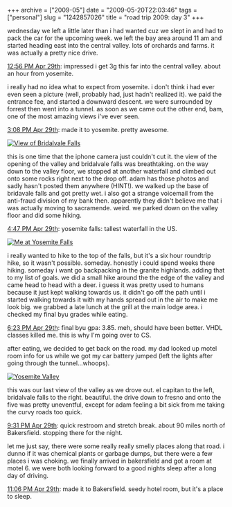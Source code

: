 +++
archive = ["2009-05"]
date = "2009-05-20T22:03:46"
tags = ["personal"]
slug = "1242857026"
title = "road trip 2009: day 3"
+++

wednesday we left a little later than i had wanted cuz we slept in and had
to pack the car for the upcoming week. we left the bay area around 11 am
and started heading east into the central valley. lots of orchards and
farms. it was actually a pretty nice drive.

[12:56 PM Apr 29th][1]: impressed i get 3g this far into the central
valley. about an hour from yosemite.

i really had no idea what to expect from yosemite. i don't think i had
ever even seen a picture (well, probably had, just hadn't realized it). we
paid the entrance fee, and started a downward descent. we were surrounded
by forrest then went into a tunnel. as soon as we came out the other end,
bam, one of the most amazing views i've ever seen.

[3:08 PM Apr 29th][2]: made it to yosemite. pretty awesome.

[![View of Bridalvale Falls][3]][4]

this is one time that the iphone camera just couldn't cut it. the view of
the opening of the valley and bridalvale falls was breathtaking. on the
way down to the valley floor, we stopped at another waterfall and climbed
out onto some rocks right next to the drop off. adam has those photos and
sadly hasn't posted them anywhere (HINT!). we walked up the base of
bridavale falls and got pretty wet. i also got a strange voicemail from
the anti-fraud division of my bank then. apparently they didn't believe me
that i was actually moving to sacramende. weird. we parked down on the
valley floor and did some hiking.

[4:47 PM Apr 29th][5]: yosemite falls: tallest waterfall in the US.

[![Me at Yosemite Falls][6]][7]

i really wanted to hike to the top of the falls, but it's a six hour
roundtrip hike, so it wasn't possible. someday. honestly i could spend
weeks there hiking. someday i want go backpacking in the granite
highlands. adding that to my list of goals. we did a small hike around the
the edge of the valley and came head to head with a deer. i guess it was
pretty used to humans because it just kept walking towards us. it didn't
go off the path until i started walking towards it with my hands spread
out in the air to make me look big. we grabbed a late lunch at the grill
at the main lodge area. i checked my final byu grades while eating.

[6:23 PM Apr 29th][8]: final byu gpa: 3.85. meh, should have been better.
VHDL classes killed me. this is why I'm going over to CS.

after eating, we decided to get back on the road. my dad looked up motel
room info for us while we got my car battery jumped (left the lights after
going through the tunnel...whoops).

[![Yosemite Valley][9]][10]

this was our last view of the valley as we drove out. el capitan to the
left, bridalvale falls to the right. beautiful. the drive down to fresno
and onto the five was pretty uneventful, except for adam feeling a bit
sick from me taking the curvy roads too quick.

[9:31 PM Apr 29th][11]: quick restroom and stretch break. about 90 miles
north of Bakersfield. stopping there for the night.

let me just say, there were some really really smelly places along that
road. i dunno if it was chemical plants or garbage dumps, but there were
a few places i was choking. we finally arrived in bakersfield and got
a room at motel 6. we were both looking forward to a good nights sleep
after a long day of driving.

[11:06 PM Apr 29th][12]: made it to Bakersfield. seedy hotel room, but
it's a place to sleep.

[1]: http://twitter.com/bismark/status/1651518639
[2]: http://twitter.com/bismark/status/1652702791
[3]: http://farm3.static.flickr.com/2314/3530504054_d33487d5e2.jpg
[4]: http://www.flickr.com/photos/28471535@N02/3530504054 (View 'View of Bridalvale Falls' on Flickr.com)
[5]: http://twitter.com/bismark/status/1653544667
[6]: http://farm3.static.flickr.com/2209/3530507096_b78323faa7.jpg
[7]: http://www.flickr.com/photos/28471535@N02/3530507096 (View 'Me at Yosemite Falls' on Flickr.com)
[8]: http://twitter.com/bismark/status/1654305931
[9]: http://farm3.static.flickr.com/2411/3530508750_4b91ce0eaa.jpg
[10]: http://www.flickr.com/photos/28471535@N02/3530508750 (View 'Yosemite Valley' on Flickr.com)
[11]: http://twitter.com/bismark/status/1655911830
[12]: http://twitter.com/bismark/status/1656543614

